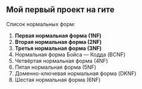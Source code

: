 ## Мой первый проект на гите

Список нормальных форм:

1. **Первая нормальная форма (1NF)**
2. **Вторая нормальная форма (2NF)**
3. **Третья нормальная форма (3NF)**
4. Нормальная форма Бойса — Кодда (BCNF)
5. Четвёртая нормальная форма (4NF)
6. Пятая нормальная форма (5NF)
7. Доменно-ключевая нормальная форма (DKNF)
8. Шестая нормальная форма (6NF)
